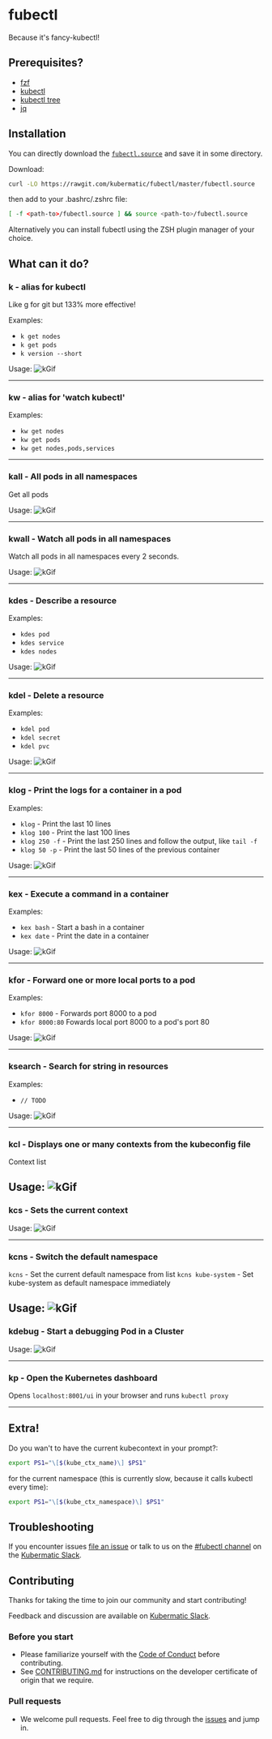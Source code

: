 # fubectl
Because it's fancy-kubectl!

## Prerequisites?
* [fzf](https://github.com/junegunn/fzf)
* [kubectl](https://github.com/kubernetes/kubernetes)
* [kubectl tree](https://github.com/ahmetb/kubectl-tree)
* [jq](https://stedolan.github.io/jq/)

## Installation

You can directly download the [`fubectl.source`](https://rawgit.com/kubermatic/fubectl/master/fubectl.source)
and save it in some directory.

Download:
```bash
curl -LO https://rawgit.com/kubermatic/fubectl/master/fubectl.source
```

then add to your .bashrc/.zshrc file:
```bash
[ -f <path-to>/fubectl.source ] && source <path-to>/fubectl.source
```

Alternatively you can install fubectl using the ZSH plugin manager of your
choice.

## What can it do?

### k - alias for kubectl

Like g for git but 133% more effective!

Examples:
 - `k get nodes`
 - `k get pods`
 - `k version --short`

Usage:
![kGif](./demo_src/k.gif)

---

### kw - alias for 'watch kubectl'


Examples:
 - `kw get nodes`
 - `kw get pods`
 - `kw get nodes,pods,services`

---

### kall - All pods in all namespaces

Get all pods

Usage:
![kGif](./demo_src/kall.gif)

---

### kwall - Watch all pods in all namespaces

Watch all pods in all namespaces every 2 seconds.

Usage:
![kGif](./demo_src/kwall.gif)

---

### kdes - Describe a resource

Examples:
- `kdes pod`
- `kdes service`
- `kdes nodes`

Usage:
![kGif](./demo_src/kdes.gif)

---

### kdel - Delete a resource

Examples:
- `kdel pod`
- `kdel secret`
- `kdel pvc`

Usage:
![kGif](./demo_src/kdel.gif)

---

### klog - Print the logs for a container in a pod

Examples:
- `klog` - Print the last 10 lines
- `klog 100` - Print the last 100 lines
- `klog 250 -f` - Print the last 250 lines and follow the output, like `tail -f`
- `klog 50 -p` - Print the last 50 lines of the previous container

Usage:
![kGif](./demo_src/klog.gif)

---

### kex - Execute a command in a container

Examples:
- `kex bash` - Start a bash in a container
- `kex date` - Print the date in a container

Usage:
![kGif](./demo_src/kex.gif)

---

### kfor - Forward one or more local ports to a pod

Examples:
- `kfor 8000` - Forwards port 8000 to a pod
- `kfor 8000:80` Fowards local port 8000 to a pod's port 80

Usage:
![kGif](./demo_src/kfor.gif)

---

### ksearch - Search for string in resources

Examples:
- `// TODO`

Usage:
![kGif](./demo_src/ksearch.gif)

---

### kcl - Displays one or many contexts from the kubeconfig file
Context list

Usage:
![kGif](./demo_src/kcl.gif)
---
### kcs - Sets the current context

Usage:
![kGif](./demo_src/kcs.gif)

---

### kcns - Switch the default namespace

`kcns` - Set the current default namespace from list
`kcns kube-system` - Set kube-system as default namespace immediately

Usage:
![kGif](./demo_src/kcns.gif)
---

### kdebug - Start a debugging Pod in a Cluster

Usage:
![kGif](./demo_src/kdebug.gif)

---

### kp - Open the Kubernetes dashboard

Opens `localhost:8001/ui` in your browser and runs `kubectl proxy`

---

## Extra!
Do you wan't to have the current kubecontext in your prompt?:
```bash
export PS1="\[$(kube_ctx_name)\] $PS1"
```

for the current namespace (this is currently slow, because it calls kubectl every time):
```bash
export PS1="\[$(kube_ctx_namespace)\] $PS1"
```


## Troubleshooting

If you encounter issues [file an issue][1] or talk to us on the [#fubectl channel][12] on the [Kubermatic Slack][15].

## Contributing

Thanks for taking the time to join our community and start contributing!

Feedback and discussion are available on [Kubermatic Slack][15].

### Before you start

* Please familiarize yourself with the [Code of Conduct][4] before contributing.
* See [CONTRIBUTING.md][2] for instructions on the developer certificate of origin that we require.

### Pull requests

* We welcome pull requests. Feel free to dig through the [issues][1] and jump in.

[1]: https://github.com/kubermatic/fubectl/issues
[2]: https://github.com/kubermatic/fubectl/blob/master/CONTRIBUTING.md
[4]: https://github.com/kubermatic/fubectl/blob/master/CODE_OF_CONDUCT.md

[12]: https://kubermatic.slack.com/messages/fubectl
[15]: http://slack.kubermatic.io/
